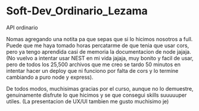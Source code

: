 # Soft-Dev_Ordinario_Lezama
API ordinario

Nomas agregando una notita pa que sepas que si lo hicimos nosotros a full. 
Puede que me haya tomado horas percatarme de que tenia que usar cors, pero ya tengo aprendida casi de memoria la documentacion de node jajaja. (No vuelvo a intentar usar NEST en mi vida jajaja, muy bonito y facil de usar, pero de todos los 25,500 archivos que me creo se tardo 50 minutos en intentar hacer un deploy que ni funciono por falta de cors y lo termine cambiando a puro node y express).

De todos modos, muchisimas gracias por el curso, aunque no lo demuestre, genuinamente disfrute lo que hicimos y se que consegui skills suuuuuper utiles. 
(La presentacion de UX/UI tambien me gusto muchisimo je)


